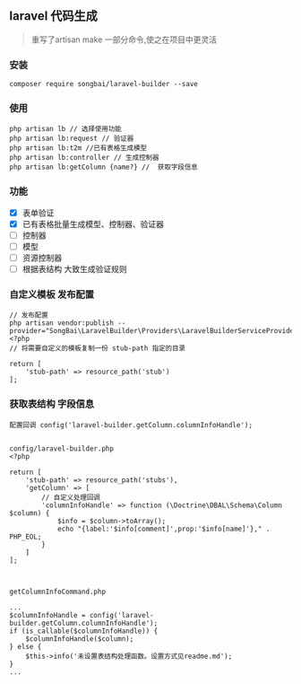 ## laravel 代码生成

>重写了artisan make 一部分命令,使之在项目中更灵活

### 安装
```
composer require songbai/laravel-builder --save
```

### 使用
```
php artisan lb // 选择使用功能
php artisan lb:request // 验证器
php artisan lb:t2m //已有表格生成模型
php artisan lb:controller // 生成控制器
php artisan lb:getColumn {name?} //  获取字段信息
```

### 功能
- [x] 表单验证 
- [x] 已有表格批量生成模型、控制器、验证器
- [ ] 控制器 
- [ ] 模型
- [ ] 资源控制器
- [ ] 根据表结构 大致生成验证规则

### 自定义模板 发布配置

```
// 发布配置
php artisan vendor:publish --provider="SongBai\LaravelBuilder\Providers\LaravelBuilderServiceProvider"
<?php
// 将需要自定义的模板复制一份 stub-path 指定的目录

return [
    'stub-path' => resource_path('stub')
];
```

###  获取表结构 字段信息

    配置回调 config('laravel-builder.getColumn.columnInfoHandle');

````

config/laravel-builder.php
<?php

return [
    'stub-path' => resource_path('stubs'),
    'getColumn' => [
        // 自定义处理回调
        'columnInfoHandle' => function (\Doctrine\DBAL\Schema\Column $column) {
            $info = $column->toArray();
            echo "{label:'$info[comment]',prop:'$info[name]'}," . PHP_EOL;
        }
    ]
];



getColumnInfoCommand.php

...
$columnInfoHandle = config('laravel-builder.getColumn.columnInfoHandle');
if (is_callable($columnInfoHandle)) {
    $columnInfoHandle($column);
} else {
    $this->info('未设置表结构处理函数。设置方式见readme.md');
}
...
````
